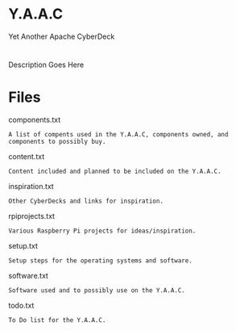 # Y.A.A.C

Yet Another Apache CyberDeck

#

Description Goes Here


# Files

components.txt

	A list of compents used in the Y.A.A.C, components owned, and components to possibly buy.

content.txt

	Content included and planned to be included on the Y.A.A.C.

inspiration.txt

	Other CyberDecks and links for inspiration.

rpiprojects.txt

	Various Raspberry Pi projects for ideas/inspiration.

setup.txt

	Setup steps for the operating systems and software.

software.txt

	Software used and to possibly use on the Y.A.A.C.

todo.txt

	To Do list for the Y.A.A.C.
